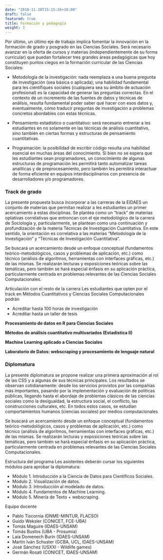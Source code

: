 ```yaml
---
date: "2018-11-28T15:15:26+10:00"
draft: false
featured: true
title: Formación y pedagogía
weight: 3
---
```


Por último, un último eje de trabajo implica fomentar la innovación en la formación de grado y posgrado en las Ciencias Sociales. Será necesario avanzar en la oferta de cursos y materias (independientemente de su forma curricular) que puedan fortalecer tres grandes áreas pedagógicas que hoy constituyen puntos ciegos en la formación curricular de las Ciencias Sociales:

- Metodología de la investigación: nada reemplaza a una buena pregunta de investigación (sea básica o aplicada); una habilidad fundamental para les científiques sociales (cualquiera sea su ámbito de actuación profesional) es la capacidad de generar las preguntas correctas. En el contexto de un incremento de las fuentes de datos y técnicas de análisis, resulta fundamental poder saber qué hacer con esos datos y, eventualmente, cómo traducir preguntas de investigación a problemas concretos abordables con estas técnicas.

- Pensamiento estadístico o cuantitativo: será necesario entrenar a les estudiantes en no solamente en las técnicas de análisis cuantitativo, sino también en ciertas formas y estructuras de pensamiento cuantitativas.

- Programación: la posibilidad de escribir código resulta una habilidad esencial en muchas áreas del conocimiento. Si bien no se espera que les estudiantes sean programadores, un conocimiento de algunas estructuras de programación les permitirá tanto automatizar tareas analíticas y de preprocesamiento, pero también les permitirá interactuar de forma eficiente en equipos interdisciplinarios con presencia de desarrolladores y/o programadores.

### Track de grado

La presente propuesta busca incorporar a las carreras de la EIDAES un conjunto de materias que permitan realizar a les estudiantes un primer acercamiento a estas disciplinas. Se plantea como un “track” de materias optativas correlativas que entroncan con el eje metodológico de la carrera de Sociología y, particularmente, se plantean como una continuación y profundización de la materia Técnicas de Investigación Cuantitativa. En este sentido, la orientación es correlativa a las materias “Metodología de la Investigación” y “Técnicas de Investigación Cuantitativa”.

Se buscará un acercamiento desde un enfoque conceptual (fundamentos teórico-metodológicos, casos y problemas de aplicación, etc.) como técnico (análisis de algoritmos, herramientas con interfaces gráficas, etc.) de las mismas. Se realizarán lecturas y exposiciones teóricas sobre las temáticas, pero también se hará especial énfasis en su aplicación práctica, particularmente centrada en problemas relevantes de las Ciencias Sociales Computacionales.

Articulación con el resto de la carrera
Les estudiantes que opten por el track en Métodos Cuantitativos y Ciencias Sociales Computacionales podrán
- Acreditar hasta 100 horas de investigación
- Acreditar hasta un taller de tesis 


**Procesamiento de datos en R para Ciencias Sociales**

**Métodos de análisis cuantitativo multivariados (Estadística II)**

**Machine Learning aplicado a Ciencias Sociales**

**Laboratorio de Datos: webscraping y procesamiento de lenguaje natural**

### Diplomatura

La presente diplomatura se propone realizar una primera aproximación al rol de las CSS y a algunas de sus técnicas principales. Los resultados se observan cotidianamente: desde los servicios provistos por las compañías más importantes, pasando por la implementación y evaluación de políticas públicas, llegando hasta el abordaje de problemas clásicos de las ciencias sociales como la desigualdad, la estructura social, el conflicto, las construcciones culturales, etc. En todos estos casos, se estudian comportamientos humanos (ciencias sociales) por medios computacionales

Se buscará un acercamiento desde un enfoque conceptual (fundamentos teórico-metodológicos, casos y problemas de aplicación, etc.) como técnico (análisis de algoritmos, herramientas con interfaces gráficas, etc.) de las mismas. Se realizarán lecturas y exposiciones teóricas sobre las temáticas, pero también se hará especial énfasis en su aplicación práctica, particularmente centrada en problemas relevantes de las Ciencias Sociales Computacionales.

Estructura del programa
Les asistentes deberán cursar los siguientes módulos para aprobar la diplomatura:

- Módulo 1. Introducción a la Ciencia de Datos para Científicos Sociales.
- Módulo 2. Visualización de datos.
- Módulo 3. Introducción al modelado de datos.
- Módulo 4. Fundamentos de Machine Learning.
- Módulo 5. Minería de Texto + webscraping.



Equipo docente
- Pablo Tiscornia (DNME-MINTUR, FLACSO)
- Guido Weksler (CONICET, FCE-UBA)
- Tomás Maguire (IDAES-UNSAM)
- Tomás Bustos (UBA - Prosumia)
- Laia Domenech Burin (IDAES-UNSAM)
- Martín Iván Schuster (GCBA, UCL, IDAES-UNSAM)
- José Sánchez (USXXI - Wildlife games)
- Germán Rosati (CONICET, IDAES-UNSAM)




